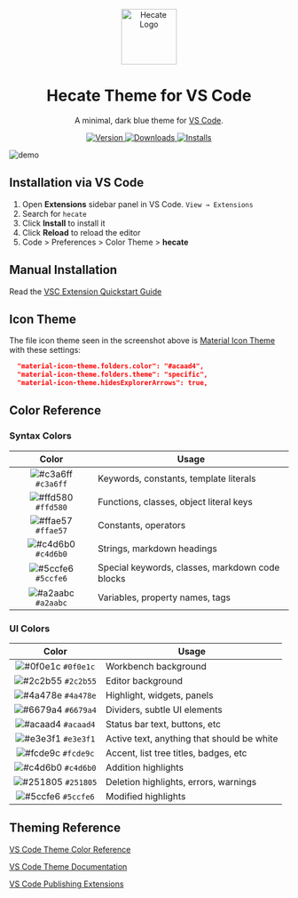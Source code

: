 <p align="center">
  <img alt="Hecate Logo" src="https://raw.githubusercontent.com/bchiang7/hecate-vscode/master/images/logo.png" width="100" />
</p>
<h1 align="center">
  Hecate Theme for VS Code
</h1>
<p align="center">
  A minimal, dark blue theme for <a href="https://hecate-theme.netlify.com/">VS Code</a>.
</p>
<p align="center">
  <a href="https://marketplace.visualstudio.com/items?itemName=brittanychiang.hecate-vscode">
    <img alt="Version" src="https://img.shields.io/visual-studio-marketplace/v/brittanychiang.hecate-vscode?color=brightgreen" />
  </a>
  <a href="https://marketplace.visualstudio.com/items?itemName=brittanychiang.hecate-vscode">
    <img alt="Downloads" src="https://img.shields.io/visual-studio-marketplace/d/brittanychiang.hecate-vscode" />
  </a>
  <a href="https://marketplace.visualstudio.com/items?itemName=brittanychiang.hecate-vscode">
    <img alt="Installs" src="https://img.shields.io/visual-studio-marketplace/i/brittanychiang.hecate-vscode" />
  </a>
</p>

![demo](https://raw.githubusercontent.com/bchiang7/hecate-vscode/master/images/demo.png)

## Installation via VS Code

1. Open **Extensions** sidebar panel in VS Code. `View → Extensions`
2. Search for `hecate`
3. Click **Install** to install it
4. Click **Reload** to reload the editor
5. Code > Preferences > Color Theme > **hecate**

## Manual Installation

Read the [VSC Extension Quickstart Guide](https://github.com/bchiang7/hecate-vscode/blob/master/vsc-extension-quickstart.md)

## Icon Theme

The file icon theme seen in the screenshot above is [Material Icon Theme](https://marketplace.visualstudio.com/items?itemName=PKief.material-icon-theme) with these settings:

```json
  "material-icon-theme.folders.color": "#acaad4",
  "material-icon-theme.folders.theme": "specific",
  "material-icon-theme.hidesExplorerArrows": true,
```

## Color Reference

### Syntax Colors

|                               Color                                | Usage                                           |
| :----------------------------------------------------------------: | ----------------------------------------------- |
| ![#c3a6ff](https://via.placeholder.com/10/c3a6ff.png?text=+) `#c3a6ff` | Keywords, constants, template literals          |
| ![#ffd580](https://via.placeholder.com/10/ffd580.png?text=+) `#ffd580` | Functions, classes, object literal keys         |
| ![#ffae57](https://via.placeholder.com/10/ffae57.png?text=+) `#ffae57` | Constants, operators                            |
| ![#c4d6b0](https://via.placeholder.com/10/c4d6b0.png?text=+) `#c4d6b0` | Strings, markdown headings                      |
| ![#5ccfe6](https://via.placeholder.com/10/5ccfe6.png?text=+) `#5ccfe6` | Special keywords, classes, markdown code blocks |
| ![#a2aabc](https://via.placeholder.com/10/a2aabc.png?text=+) `#a2aabc` | Variables, property names, tags                 |

### UI Colors

|                               Color                                | Usage                                      |
| :----------------------------------------------------------------: | ------------------------------------------ |
| ![#0f0e1c](https://via.placeholder.com/10/0f0e1c.png?text=+) `#0f0e1c` | Workbench background                       |
| ![#2c2b55](https://via.placeholder.com/10/2c2b55.png?text=+) `#2c2b55` | Editor background                          |
| ![#4a478e](https://via.placeholder.com/10/4a478e.png?text=+) `#4a478e` | Highlight, widgets, panels                 |
| ![#6679a4](https://via.placeholder.com/10/6679a4.png?text=+) `#6679a4` | Dividers, subtle UI elements               |
| ![#acaad4](https://via.placeholder.com/10/acaad4.png?text=+) `#acaad4` | Status bar text, buttons, etc              |
| ![#e3e3f1](https://via.placeholder.com/10/e3e3f1.png?text=+) `#e3e3f1` | Active text, anything that should be white |
| ![#fcde9c](https://via.placeholder.com/10/fcde9c.png?text=+) `#fcde9c` | Accent, list tree titles, badges, etc      |
| ![#c4d6b0](https://via.placeholder.com/10/c4d6b0.png?text=+) `#c4d6b0` | Addition highlights                        |
| ![#251805](https://via.placeholder.com/10/251805.png?text=+) `#251805` | Deletion highlights, errors, warnings      |
| ![#5ccfe6](https://via.placeholder.com/10/5ccfe6.png?text=+) `#5ccfe6` | Modified highlights                        |

## Theming Reference

[VS Code Theme Color Reference](https://code.visualstudio.com/docs/getstarted/theme-color-reference)

[VS Code Theme Documentation](https://code.visualstudio.com/docs/extensions/themes-snippets-colorizers)

[VS Code Publishing Extensions](https://code.visualstudio.com/docs/extensions/publish-extension)
